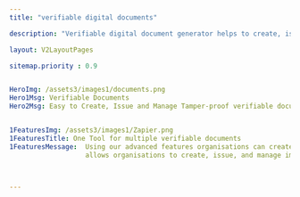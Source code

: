 ```yaml
---
title: "verifiable digital documents"

description: "Verifiable digital document generator helps to create, issue and verify documents"

layout: V2LayoutPages

sitemap.priority : 0.9


HeroImg: /assets3/images1/documents.png
Hero1Msg: Verifiable Documents
Hero2Msg: Easy to Create, Issue and Manage Tamper-proof verifiable documents.


1FeaturesImg: /assets3/images1/Zapier.png
1FeaturesTitle: One Tool for multiple verifiable documents
1FeaturesMessage:  Using our advanced features organisations can create Tamper proof documents. Our seamless digital credential management solution, designed with security first in mind, 
                   allows organisations to create, issue, and manage immutable documents



---
```

